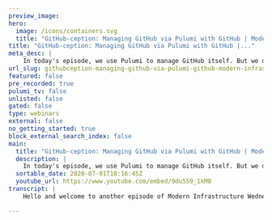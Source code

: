 ```yaml
---
preview_image:
hero:
  image: /icons/containers.svg
  title: "GitHub-ception: Managing GitHub via Pulumi with GitHub | Modern Infrastructure Wednesday 2020-07-01"
title: "GitHub-ception: Managing GitHub via Pulumi with GitHub |..."
meta_desc: |
    In today's episode, we use Pulumi to manage GitHub itself. But we don't stop there! We use GitHub Actions to execute the Pulumi program, so we're u...
url_slug: githubception-managing-github-via-pulumi-github-modern-infrastructure-wednesday-20200701
featured: false
pre_recorded: true
pulumi_tv: false
unlisted: false
gated: false
type: webinars
external: false
no_getting_started: true
block_external_search_index: false
main:
  title: "GitHub-ception: Managing GitHub via Pulumi with GitHub | Modern Infrastructure Wednesday 2020-07-01"
  description: |
    In today's episode, we use Pulumi to manage GitHub itself. But we don't stop there! We use GitHub Actions to execute the Pulumi program, so we're using GitHub to manage GitHub via Pulumi. Code for this episode is available here: https://github.com/pulumi/pulumitv/tree/master/modern-infrastructure-wednesday/2020-07-01  The examples are in C# but Pulumi makes it easy to stand up infrastructure in your favorite languages including TypeScript, JavaScript, Go, and Python - saving time over legacy tools like CloudFormation and Hashicorp Terraform.  https://www.pulumi.com/docs/get-started/?utm_campaign=PulumiTV&utm_source=youtube.com&utm_medium=video
  sortable_date: 2020-07-01T18:16:45Z
  youtube_url: https://www.youtube.com/embed/9du5S9_1kM0
transcript: |
    Hello and welcome to another episode of Modern Infrastructure Wednesday. I'm your host, Lee Zen. Today we'll be doing github section. What does that mean managing github from github means exactly what it says. It means it means we're going to manage github using Pulumi from github. So we're going to be using the github actions and, and C I integration with Pulumi to modify github. Uh as we're using github, it's truly github section. So let's just get started. I think hopefully it'll be a little bit clearer what I mean as we go along. So we have this open terminal window. Uh what I really wanted to show was just kind of what the, the file structure looks like. Um So if we go down here, uh I'm in my github section directory. Um And uh if I look in here, um I have this project called github section. So even within my own folder structure, it is a little bit uh inception where I have github section within G up section, uh get section. And uh if I look at the, if I look at the I have a github uh directory, and if I look at the github. Um You'll see, I have some workflows and uh these workflows are more or less uh what's listed in the Pulumi github actions uh documentation. So if you, if you look at uh under a continuous delivery, Pulumi Kiu Actions on the Pulumi website, you'll find uh kind of how to set up github actions uh to run your Pulumi programs as part of a uh uh continuous delivery uh set up. So uh you can basically run Pulumi previews and UPS uh And then also just create workflow files and there's some example templates in here. And so I've basically set those up um in um in our little uh in our little repo here. And so you can see we just, you know, we have this workflow running and uh you know, it pulls the repo and it runs, it runs our program. So that's great. And well, how are we going to achieve github section? Well, the way we're gonna do that is we're going to manage that github repo uh using plume, but that's gonna get executed using github. So let's, let's try that. Uh So we're going to use the uh uh uh get hub uh me, I believe it's called Pulumi Get Up. So we're gonna actually use this particular provider. Um So you can see it's called the Pulumi Gib. I'm using, I'm using C# today. Uh Pulumi offers multiple languages gonna be using C# today. And so we're going to use the uh github provider. All right. And uh let's do that. And if I could look at um my stack right now, I have nothing in here and we're gonna do something super simple. First. Let's just, let's, you know, boo me, we have hundreds of rebo uh I think something like over 100 rebo uh in, in, in, in Polian. So it would be nice to be able to manage all of our uh issues uh with uh with the pro program, which we can do actually. So uh our issue labels. And so uh let's create a, uh we're gonna create a pull request to see all of this happen in action. So let's switch branches um called issue labels. And so um we can see kind of how that might work. We, we would probably want to get all the repositories uh for this particular organization. So we can look at how this, this particular thing works. Um So we would do something along these lines. So I'm gonna copy this. I don't actually need this to be an app. Let's just start with this. Um So we call this repos and I don't need this to be an app, but I'm going to iterate through all the repos um and up so I need to use OK. And uh we're gonna use this and just like that. So that's a very basic query and then, you know, just to make sure this works, we can just iterate through the, uh, various re bows and this should be the, uh, result. So, and we want the names so we can go through each name and we can just like for now, let's just, let's just, uh, use Pulumi log and we'll just, uh, we'll just do this little bug thing here. So this just wanna show you kind of how, uh, oops show you how the, uh, provider might work. So let's make sure I'm the right directory and I already have this configured with my uh github token. So the provider has the github token uh configured. So we should be able to execute and call this uh function and uh it should spit out a huge list of repositories. So let's see if that works and you can see here we have all these different uh repositories that, that get listed. So now let's actually do something against those repositories. Uh So as I mentioned, I was mentioning like one convenient thing you could totally imagine doing is going ahead and creating a um and it like we want to manage a common set of issues across all the repos. So let's do that. Let's like create an issue that's gonna issue label, keep saying issue, issue label, it's create an issue label that exists in every single repository and like that would be great because then we don't have to manage different labels in different repos uh separately. So how can we do that. Well, if we go back here, uh there's an issue label, uh resource. So what is gonna be one of these? And we got our handy Danny auto completion here. So we'll, we'll um you know, call this something like example label and we'll give it a new uh issue yards and this takes um a color description, name and repository. So the repository is going to obviously be uh the revote and um the color, let's make it uh Pulumi purple. So let's look at the, the uh Pulumi uh dot com slash brand, I think. Yes, let's get this. Uh I don't have it memorized unfortunately yet. Uh I, I will eventually. So let's get this color in here. Um And then I think we need um a name and so we'll call it like gloomy TV. All right. So let's say, you know, let's say we want this bloomy TV label in every single one of our rep repos. So let's, let's do this so we could run the preview here. Um And let's see what happens. So this should go ahead and create all these different resources for us. Uh If, if we were to run up, obviously, I'm running a preview and you can see it's proposing to create all these different issue labels. Um And we can actually let's go, go ahead and try to create the pull request. Yeah. Oops, I don't have this on the screen. So if we go ahead and open this pr we should get a uh action that will then, um, and now I don't have it set up to include the action here. But if we, uh if we go look at here, we have this action that automatically runs to give us the preview. Um And, and actually, uh after this runs, we should get a comment on our pr from the uh Pulumi bot. So gonna wait for that to run and uh through the magic of TV, we'll be right back and we're back. So, uh this, this uh run completed. And uh if we look at the actual preview, run, um you know, we, we did everything we said we would do, we uh we, you know, got the action, we checked out the repo and then we ran the action and uh it built and then it, it proposed creating all the labels for every single uh repository as we expected. So that's great. Um Let's not do that though because I don't actually want to truly touch every single repo. So let's add a little bit of a change in here. Let's let's add in um git section, which is the repo I'm on right now. So this should only propose a change for GIT section. So let's do that. It's only uh apply labels to deception and let's just push that. Uh we don't even have to do the preview. And uh that should just like do the preview and we would expect that to, to not change too much. Um So in uh in normal circumstances, we would wait for this pull request to uh for that action to complete again. Um And you can see actually here, it's, it's in progress, but I'm going to uh go ahead and just skip this um for the purposes of, of, of our demo. Uh since we already knew that the, the previous one passed. Um uh And now this, you know, I can, I can actually do the preview locally just to double check um in case we're really paranoid and this, this filter should obviously only pick up that one rebo for us. So, uh instead of doing all the re bows, we'll have this one rebo and we can see that's true here. So we're only gonna do this 11 label and uh because uh let's just, let's just push that. So let's merge this pull request. And if we look at the history, we will have had a, you know, we've merged in these, these changes, apply a label only to get deception. And now we're gonna run the push. Uh This is the push action right here. And uh you know, each time pulling that container, it's a fairly decently sized image. So it takes like, you know, on the order of roughly a minute. Um So, uh I'm gonna pause here and again through the magic of TV, show you the result in just a moment. All right, and we're back so you can see this, this merge pull request completed. So let's take a look at what happened in our update. We ran this pull in the action and we actually just ran the up. And so we uh we went ahead and created that actual uh label. And so if we go to our issues, we should under labels. See a handy dandy Pulumi TV. What do you know? So that's awesome. So, uh just to recap what happened? This is pretty cool. If you think about it, we used github to manage github via Pulumi. And so now every time we go ahead and uh manage and edit our Pulumi program and we, we go ahead and create a pull request. We'll see a preview for what we would change about github um via github. And uh and then every time we merge that pull request, we will end up changing some part of our github configuration uh through uh github. So it's kind of nice, nice little github section here we're doing. And uh yeah, that's really what I wanted to show you. Just kind of how cool it is to be able to uh put together a few things put together Pulumi actions along with the github provider to be able to control github through github via Pulumi. That's a mouthful, which is why I called it G section. And if you like this episode, please subscribe to Pulumi TV. Uh, please like this video and we'll be doing lots more fun, modern infrastructure Wednesday every week on Wednesdays. Make sure you hit the, uh, the notification button too to get notified of when new episodes come out for Pulumi TV. Again, I'm your host, Lee Zen. Please follow me on Twitter. You can follow Pulumi Corp as well and I'll post all the code to the Pulumi TV. Uh examples repo, uh which is listed here on the uh on the, on the out slide here. So if you go to Pulumi TV dot com, uh youtube dot com slash Pulumi TV, uh you'll also be able to get links to uh all the various repos as well. So, yeah, hope you enjoy today's episode. Thanks for watching and we'll see you next week.

---
```

